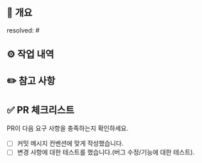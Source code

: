 ## 🚀 개요
<!---- resolved: #(Isuue Number) e.g resolved: #1 -->
resolved: #

## ⚙️ 작업 내역
<!-- 어떤 변경 사항이 있나요? 구체적인 작업 내역을 리스트로 작성해주세요 -->

## ✏️ 참고 사항
<!-- 팀원들에게 전달해야할 참고 사항을 작성해주세요 -->


## ✅ PR 체크리스트
PR이 다음 요구 사항을 충족하는지 확인하세요.

- [ ] 커밋 메시지 컨벤션에 맞게 작성했습니다.
- [ ] 변경 사항에 대한 테스트를 했습니다.(버그 수정/기능에 대한 테스트).

